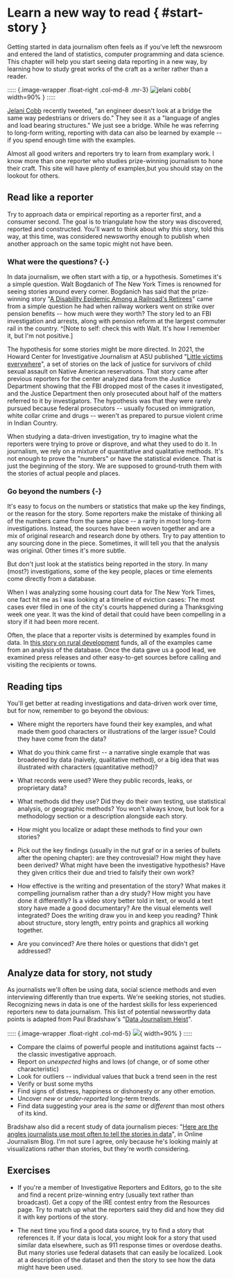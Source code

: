# Learn a new way to read   { #start-story }

Getting started in data journalism often feels as if you've left the newsroom and entered the land of statistics, computer programming and data science. This chapter will help you start seeing data reporting in a new way, by learning how to study great works of the craft as a writer rather than a reader. 


::::: {.image-wrapper .float-right .col-md-8 .mr-3}
![jelani cobb](assets/images/start-story-cobb.png){ width=90% }
:::::


[Jelani Cobb](https://twitter.com/jelani9/status/1473046796205117443) recently tweeted, "an engineer doesn't look at a bridge the same way pedestrians or drivers do." They see it as a "language of angles and load bearing structures." We just see a bridge. While  he was referring to long-form writing, reporting with data can also be learned by example -- if you spend enough time with the examples. 

Almost all good writers and reporters try to learn from examplary work. I know more than one reporter who studies prize-winning journalism to hone their craft. This site will have plenty of examples,but you should stay on the lookout for others. 


## Read like a reporter

Try to approach data or empirical reporting as a reporter first, and a consumer second. The goal is to triangulate how the story was discovered, reported and constructed. You'll want to think about why *this* story, told this way, at this time,  was considered newsworthy enough to publish when another approach on the same topic might not have been. 

### What were the questions? {-}

In data journalism, we often start with a tip, or a hypothesis. Sometimes it's a simple question. Walt Bogdanich of The New York Times is renowned for seeing stories around every corner. Bogdanich has said that the prize-winning story "[A Disability Epidemic Among a Railroad's Retirees](https://www.nytimes.com/2008/09/21/nyregion/21lirr.html)" came from a simple question he had when railway workers went on strike over pension benefits -- how much were they worth? The story led to an FBI investigation and arrests, along with pension reform at the largest commuter rail in the country. ^[Note to self: check this with Walt. It's how I remember it, but I'm not positive.] 

The hypothesis for some stories might be more directed. In 2021, the Howard Center for Investigative Journalism at ASU published "[Little victims everywhere](https://cronkitenews.azpbs.org/littlevictims/little-victims-everywhere/chapter-1.html)", a set of stories on the lack of justice for survivors of child sexual assault on Native American reservations. That story came after previous reporters for the center analyzed data from the Justice Department showing that the FBI dropped most of the cases it investigated, and the Justice Department then only prosecuted about half of the matters referred to it by investigators. The hypothesis was that they were rarely pursued because federal prosecutors -- usually focused on immigration, white collar crime and drugs -- weren't as prepared to pursue violent crime in Indian Country. 

When studying a data-driven investigation, try to imagine what the reporters were trying to prove or disprove, and what they used to do it. In journalism, we rely on a mixture of quantitative and qualitative methods. It's not enough to prove the "numbers" or have the statistical evidence. That is just the beginning of the story. We are supposed to ground-truth them with the stories of actual people and places. 

### Go beyond the numbers {-}

It's easy to focus on the numbers or statistics that make up the key findings, or the reason for the story. Some reporters make the mistake of thinking all of the numbers came from the same place -- a rarity in most long-form investigations. Instead, the sources have been woven together and are a mix of original research and research done by others. Try to pay attention to any sourcing done in the piece. Sometimes, it will tell you that the analysis was original. Other times it's more subtle. 

But don't just look at the statistics being reported in the story. In many (most?) investigations, some of the key people, places or time elements come directly from a database.

When I was analyzing some housing court data for The New York Times, one fact hit me as I was looking at a timeline of eviction cases: The most cases ever filed in one of the city's courts happened during a Thanksgiving week one year. It was the kind of detail that could have been compelling in a story if it had been more recent. 

Often, the place that a reporter visits is determined by examples found in data. In [this story on rural development](assets/pdfs/rural_development.pdf) funds, all of the examples came from an analysis of the database. Once the data gave us a good lead, we examined press releases and other easy-to-get sources before calling and visiting the recipients or towns. 

## Reading tips

You'll get better at reading  investigations and data-driven work over time, but for now, remember to go beyond the obvious:

* Where might the reporters have found their key examples, and what made them good characters or illustrations of the larger issue? Could they have come from the data?

* What do you think came first -- a narrative single example that was broadened by data (naively, qualitative method), or a big idea that was illustrated with characters (quantitative method)?

* What records were used? Were they public records, leaks, or proprietary data?

* What methods did they use? Did they do their own testing, use statistical analysis, or geographic methods? You won't always know, but look for a methodology section or a description alongside each story.

* How  might you localize or adapt these methods to find your own stories?

* Pick out the key findings (usually in the nut graf or in a series of bullets after the opening chapter): are they controvesial? How might they have been derived? What might have been the investigative hypothesis?  Have they given critics their due and tried to falsify their own work?

* How effective is the writing and presentation of the story? What makes it compelling journalism rather than a dry study? How might you have done it differently? Is a video story better told in text, or would a text story have made a good documentary? Are the visual elements well integrated? Does the writing draw you in and keep you reading? Think about structure, story length, entry points and graphics all working together.

* Are you convinced? Are there holes or questions that didn't get addressed?

## Analyze data for story, not study  

As journalists we'll often be using data, social science methods and even interviewing differently than true experts. We're seeking stories, not studies. Recognizing news in data is one of the hardest skills for less experienced reporters new to data journalism. This list of potential newsworthy data points is adapted from Paul Bradshaw's "[Data Journalism Heist](https://leanpub.com/DataJournalismHeist)".

::::: {.image-wrapper .float-right .col-md-5}
![ ](assets/images/start-story-heist.png){ width=90% }
:::::



* Compare the claims of powerful people and institutions against facts -- the classic investigative approach.
* Report on *unexpected* highs and lows (of change, or of some other characteristic)
* Look for outliers -- individual values that buck a trend seen in the rest
* Verify or bust some myths
* Find signs of distress, happiness or dishonesty or any other emotion.
* Uncover *new* or *under-reported* long-term trends.
* Find data suggesting your area is *the same* or *different* than most others of its kind.

Bradshaw also did a recent study of data journalism pieces: "[Here are the angles journalists use most often to tell the stories in data](https://onlinejournalismblog.com/2020/08/11/here-are-the-7-types-of-stories-most-often-found-in-data/)", in Online Journalism Blog. I'm not sure I agree, only because he's looking mainly at visualizations rather than stories, but they're worth considering. 

## Exercises

* If you're a member of Investigative Reporters and Editors, go to the site and find a recent prize-winning entry (usually text rather than broadcast). Get a copy of the IRE contest entry from the Resources page. Try to match up what the reporters said they did and how they did it with key portions of the story. 

* The next time you find a good data source, try to find a story that references it. If your data is local, you might look for a story that used similar data elsewhere, such as 911 response times or overdose deaths. But many stories use federal datasets that can easily be localized. Look at a description of the dataset and then the story to see how the data might have been used. 

